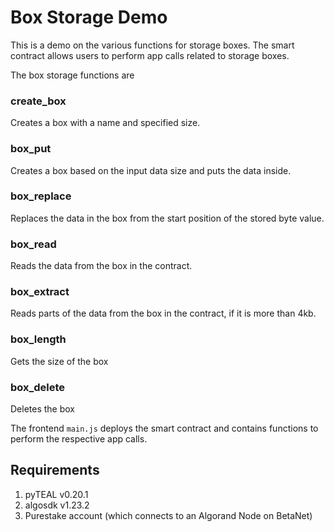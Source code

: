 # Box Storage Demo
This is a demo on the various functions for storage boxes. The smart contract allows users to perform app calls related to storage boxes.

The box storage functions are 

### create_box
Creates a box with a name and specified size.

### box_put
Creates a box based on the input data size and puts the data inside.

### box_replace
Replaces the data in the box from the start position of the stored byte value.

### box_read
Reads the data from the box in the contract.

### box_extract
Reads parts of the data from the box in the contract, if it is more than 4kb.

### box_length
Gets the size of the box

### box_delete
Deletes the box

The frontend `main.js` deploys the smart contract and contains functions to perform the respective app calls.

## Requirements
1. pyTEAL v0.20.1
2. algosdk v1.23.2
3. Purestake account (which connects to an Algorand Node on BetaNet)